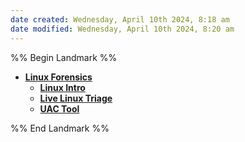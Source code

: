 ```yaml
---
date created: Wednesday, April 10th 2024, 8:18 am
date modified: Wednesday, April 10th 2024, 8:20 am
---
```


%% Begin Landmark %%
- **[Linux Forensics](./Linux%20Forensics/Linux%20Forensics.md)**
	- **[Linux Intro](./Linux%20Forensics/Linux%20Intro/Linux%20Intro.md)**
	- **[Live Linux Triage](./Linux%20Forensics/Live%20Linux%20Triage/Live%20Linux%20Triage.md)**
	- **[UAC Tool](./Linux%20Forensics/UAC%20Tool/UAC%20Tool.md)**

%% End Landmark %%
